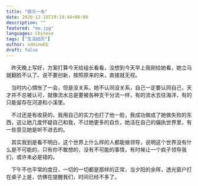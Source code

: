```yaml
---
title: "毁灭一击"
date: 2020-12-16T19:19:44+08:00
description: ""
featured: "me.jpg"
languages: Chinese
tags: ["生活经历"]
author: adminwbb
draft: false
---
```



&ensp;&ensp;昨天晚上写好，方案打算今天给组长看看，没想到今天早上我刚给她看，她立马就翻脸不认了。说不要创新，按照原来的来，直接就无视。


&ensp;&ensp;当时内心惆怅了一会，但是没关系，她不认同没关系，自己一定要认同自己，天才并不总被认可，就像流水总是要被各种支干分流一样，有的流水去往海洋，有的只能留存在河道和小溪里。


&ensp;&ensp;不过还是有收获的，我用自己的实力也打了他一脸，我成功做成了她做失败的东西，这让她几度怀疑自己和我，不过她更多的自负，她活在自己的偏执世界里，有一些意见她是听不进去的。


&ensp;&ensp;其实我到是看不明白，这个世界上什么样的人都能做领导，说明这个世界没有什么是不可能的，只有你不敢想的，没有不可能的事情，有时候让一个疯子领导我们，或许未必是错的。


&ensp;&ensp;下午不也平常的度日，一切的一切都是那样的正常，当夕阳的余晖，透光窗户打在桌子上是，仿佛在提醒我们，时间已经不多了。